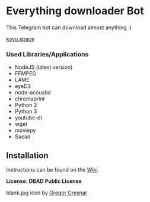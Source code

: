 # Everything downloader Bot

This Telegram bot can download almost anything :)

[koyu.space](http://koyu.space)


### Used Libraries/Applications

- NodeJS (latest version)
- FFMPEG
- LAME
- eyeD3
- node-acoustid
- chromaprint
- Python 2
- Python 3
- youtube-dl
- wget
- moviepy
- Sacad

## Installation

Instructions can be found on the [Wiki](https://github.com/koyuawsmbrtn/everythingbot/wiki).

**License: DBAD Public License**

blank.jpg icon by [Gregor Cresnar](https://www.flaticon.com/authors/gregor-cresnar)
